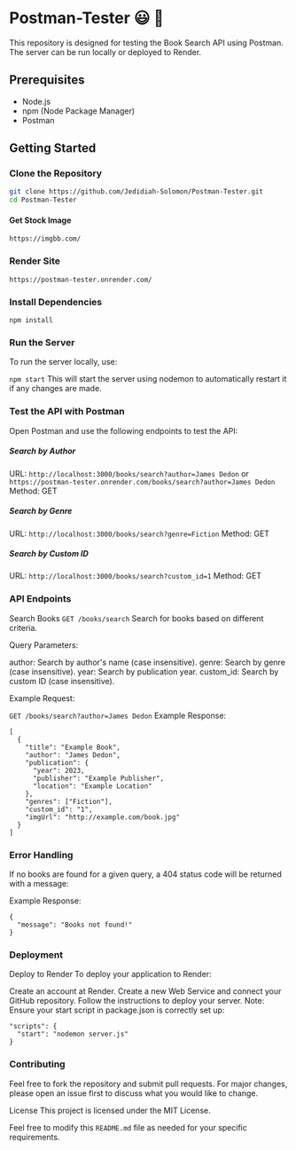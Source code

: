 # Postman-Tester :smiley: :clap:

This repository is designed for testing the Book Search API using Postman. The server can be run locally or deployed to Render.

## Prerequisites

- Node.js
- npm (Node Package Manager)
- Postman

## Getting Started

### Clone the Repository

```bash
git clone https://github.com/Jedidiah-Solomon/Postman-Tester.git
cd Postman-Tester
```

#### Get Stock Image

`https://imgbb.com/`

### Render Site

`https://postman-tester.onrender.com/`

### Install Dependencies

`npm install`

### Run the Server

To run the server locally, use:

`npm start`
This will start the server using nodemon to automatically restart it if any changes are made.

### Test the API with Postman

Open Postman and use the following endpoints to test the API:

##### Search by Author

URL: `http://localhost:3000/books/search?author=James Dedon` or `https://postman-tester.onrender.com/books/search?author=James Dedon`
Method: GET

##### Search by Genre

URL: `http://localhost:3000/books/search?genre=Fiction`
Method: GET

##### Search by Custom ID

URL: `http://localhost:3000/books/search?custom_id=1`
Method: GET

### API Endpoints

Search Books
`GET /books/search`
Search for books based on different criteria.

Query Parameters:

author: Search by author's name (case insensitive).
genre: Search by genre (case insensitive).
year: Search by publication year.
custom_id: Search by custom ID (case insensitive).

Example Request:

`GET /books/search?author=James Dedon`
Example Response:

```
[
  {
    "title": "Example Book",
    "author": "James Dedon",
    "publication": {
      "year": 2023,
      "publisher": "Example Publisher",
      "location": "Example Location"
    },
    "genres": ["Fiction"],
    "custom_id": "1",
    "imgUrl": "http://example.com/book.jpg"
  }
]

```

### Error Handling

If no books are found for a given query, a 404 status code will be returned with a message:

Example Response:

```
{
  "message": "Books not found!"
}
```

### Deployment

Deploy to Render
To deploy your application to Render:

Create an account at Render.
Create a new Web Service and connect your GitHub repository.
Follow the instructions to deploy your server.
Note: Ensure your start script in package.json is correctly set up:

```
"scripts": {
  "start": "nodemon server.js"
}
```

### Contributing

Feel free to fork the repository and submit pull requests. For major changes, please open an issue first to discuss what you would like to change.

License
This project is licensed under the MIT License.

Feel free to modify this `README.md` file as needed for your specific requirements.

